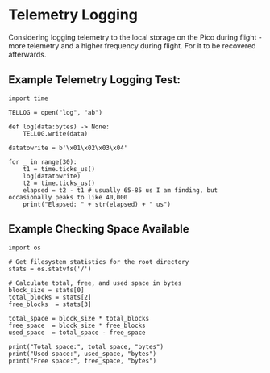 # Telemetry Logging
Considering logging telemetry to the local storage on the Pico during flight - more telemetry and a higher frequency during flight. For it to be recovered afterwards.

## Example Telemetry Logging Test:
```
import time

TELLOG = open("log", "ab")

def log(data:bytes) -> None:
    TELLOG.write(data)
   
datatowrite = b'\x01\x02\x03\x04'

for _ in range(30):
    t1 = time.ticks_us()
    log(datatowrite)
    t2 = time.ticks_us()
    elapsed = t2 - t1 # usually 65-85 us I am finding, but occasionally peaks to like 40,000
    print("Elapsed: " + str(elapsed) + " us")
```

## Example Checking Space Available
```
import os

# Get filesystem statistics for the root directory
stats = os.statvfs('/')

# Calculate total, free, and used space in bytes
block_size = stats[0]
total_blocks = stats[2]
free_blocks  = stats[3]

total_space = block_size * total_blocks
free_space  = block_size * free_blocks
used_space  = total_space - free_space

print("Total space:", total_space, "bytes")
print("Used space:", used_space, "bytes")
print("Free space:", free_space, "bytes")
```